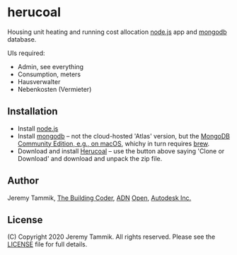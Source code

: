 # herucoal

Housing unit heating and running cost allocation
[node.js](https://nodejs.org) app
and [mongodb](https://www.mongodb.com) database.

UIs required:

- Admin, see everything
- Consumption, meters
- Hausverwalter
- Nebenkosten (Vermieter)

## Installation

- Install [node.js](https://nodejs.org)
- Install [mongodb](https://www.mongodb.com)
  &ndash; not the cloud-hosted 'Atlas' version, but the [MongoDB Community Edition, e.g., on macOS](https://docs.mongodb.com/manual/tutorial/install-mongodb-on-os-x),
  whichy in turn requires [brew](https://brew.sh/#install).
- Download and install [Herucoal](https://github.com/jeremytammik/herucoal) &ndash; use the button above saying 'Clone or Download' and download and unpack the zip file.

## Author

Jeremy Tammik, [The Building Coder](http://thebuildingcoder.typepad.com), [ADN](http://www.autodesk.com/adn) [Open](http://www.autodesk.com/adnopen), [Autodesk Inc.](http://www.autodesk.com)

## License

(C) Copyright 2020 Jeremy Tammik. All rights reserved.
Please see the [LICENSE](LICENSE) file for full details.
